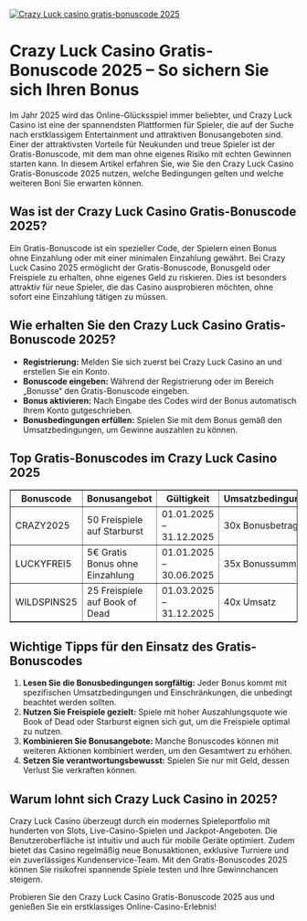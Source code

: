 [![Crazy Luck casino gratis-bonuscode 2025](https://123-caf.pages.dev/gitsignup.png)](https://vrmoo.ru/Bt82HjjY)

<h1>Crazy Luck Casino Gratis-Bonuscode 2025 – So sichern Sie sich Ihren Bonus</h1>  <p>Im Jahr 2025 wird das Online-Glücksspiel immer beliebter, und Crazy Luck Casino ist eine der spannendsten Plattformen für Spieler, die auf der Suche nach erstklassigem Entertainment und attraktiven Bonusangeboten sind. Einer der attraktivsten Vorteile für Neukunden und treue Spieler ist der Gratis-Bonuscode, mit dem man ohne eigenes Risiko mit echten Gewinnen starten kann. In diesem Artikel erfahren Sie, wie Sie den Crazy Luck Casino Gratis-Bonuscode 2025 nutzen, welche Bedingungen gelten und welche weiteren Boni Sie erwarten können.</p>  <h2>Was ist der Crazy Luck Casino Gratis-Bonuscode 2025?</h2>  <p>Ein Gratis-Bonuscode ist ein spezieller Code, der Spielern einen Bonus ohne Einzahlung oder mit einer minimalen Einzahlung gewährt. Bei Crazy Luck Casino 2025 ermöglicht der Gratis-Bonuscode, Bonusgeld oder Freispiele zu erhalten, ohne eigenes Geld zu riskieren. Dies ist besonders attraktiv für neue Spieler, die das Casino ausprobieren möchten, ohne sofort eine Einzahlung tätigen zu müssen.</p>  <h2>Wie erhalten Sie den Crazy Luck Casino Gratis-Bonuscode 2025?</h2>  <ul>   <li><strong>Registrierung:</strong> Melden Sie sich zuerst bei Crazy Luck Casino an und erstellen Sie ein Konto.</li>   <li><strong>Bonuscode eingeben:</strong> Während der Registrierung oder im Bereich „Bonusse“ den Gratis-Bonuscode eingeben.</li>   <li><strong>Bonus aktivieren:</strong> Nach Eingabe des Codes wird der Bonus automatisch Ihrem Konto gutgeschrieben.</li>   <li><strong>Bonusbedingungen erfüllen:</strong> Spielen Sie mit dem Bonus gemäß den Umsatzbedingungen, um Gewinne auszahlen zu können.</li> </ul>  <h2>Top Gratis-Bonuscodes im Crazy Luck Casino 2025</h2>  <table border="1" cellpadding="8" cellspacing="0" style="border-collapse: collapse; width: 100%;">   <thead>     <tr>       <th>Bonuscode</th>       <th>Bonusangebot</th>       <th>Gültigkeit</th>       <th>Umsatzbedingungen</th>     </tr>   </thead>   <tbody>     <tr>       <td>CRAZY2025</td>       <td>50 Freispiele auf Starburst</td>       <td>01.01.2025 – 31.12.2025</td>       <td>30x Bonusbetrag</td>     </tr>     <tr>       <td>LUCKYFREI5</td>       <td>5€ Gratis Bonus ohne Einzahlung</td>       <td>01.01.2025 – 30.06.2025</td>       <td>35x Bonussumme</td>     </tr>     <tr>       <td>WILDSPINS25</td>       <td>25 Freispiele auf Book of Dead</td>       <td>01.03.2025 – 31.12.2025</td>       <td>40x Umsatz</td>     </tr>   </tbody> </table>  <h2>Wichtige Tipps für den Einsatz des Gratis-Bonuscodes</h2>  <ol>   <li><strong>Lesen Sie die Bonusbedingungen sorgfältig:</strong> Jeder Bonus kommt mit spezifischen Umsatzbedingungen und Einschränkungen, die unbedingt beachtet werden sollten.</li>   <li><strong>Nutzen Sie Freispiele gezielt:</strong> Spiele mit hoher Auszahlungsquote wie Book of Dead oder Starburst eignen sich gut, um die Freispiele optimal zu nutzen.</li>   <li><strong>Kombinieren Sie Bonusangebote:</strong> Manche Bonuscodes können mit weiteren Aktionen kombiniert werden, um den Gesamtwert zu erhöhen.</li>   <li><strong>Setzen Sie verantwortungsbewusst:</strong> Spielen Sie nur mit Geld, dessen Verlust Sie verkraften können.</li> </ol>  <h2>Warum lohnt sich Crazy Luck Casino in 2025?</h2>  <p>Crazy Luck Casino überzeugt durch ein modernes Spieleportfolio mit hunderten von Slots, Live-Casino-Spielen und Jackpot-Angeboten. Die Benutzeroberfläche ist intuitiv und auch für mobile Geräte optimiert. Zudem bietet das Casino regelmäßig neue Bonusaktionen, exklusive Turniere und ein zuverlässiges Kundenservice-Team. Mit den Gratis-Bonuscodes 2025 können Sie risikofrei spannende Spiele testen und Ihre Gewinnchancen steigern.</p>  <p>Probieren Sie den Crazy Luck Casino Gratis-Bonuscode 2025 aus und genießen Sie ein erstklassiges Online-Casino-Erlebnis!</p>